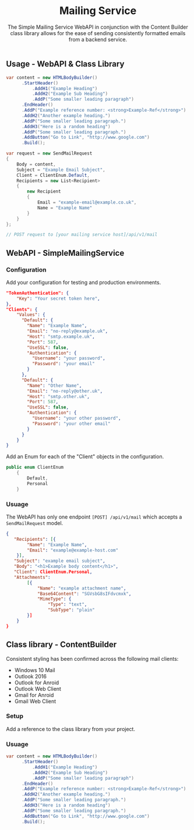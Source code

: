 <h1 align="center">Mailing Service</h1>

<div align="center">
  The Simple Mailing Service WebAPI in conjunction with the Content Builder class library allows for the ease of sending consistently formatted emails from a backend service.
</div>

<br />

## Usage - WebAPI & Class Library ##

```C#
var content = new HTMLBodyBuilder()
      .StartHeader()
          .AddH1("Example Heading")
          .AddH2("Example Sub Heading")
          .AddP("Some smaller leading paragraph")
      .EndHeader()
      .AddP("Example reference number: <strong>Example-Ref</strong>")
      .AddH2("Another example heading.")
      .AddP("Some smaller leading paragraph.")
      .AddH3("Here is a random heading")
      .AddP("Some smaller leading paragraph.")
      .AddButton("Go to Link", "http://www.google.com")
      .Build();

var request = new SendMailRequest
{
    Body = content,
    Subject = "Example Email Subject",
    Client = ClientEnum.Default,
    Recipients = new List<Recipient>
    {
        new Recipient
        {
            Email = "example-email@example.co.uk",
            Name = "Example Name"
        }
    }
};

// POST request to [your mailing service host]/api/v1/mail
```

## WebAPI - SimpleMailingService ##

### Configuration ###

Add your configuration for testing and production environments.

```json
"TokenAuthentication": {
    "Key": "Your secret token here",
},
"Clients": {
    "Values": {
      "Default": {
        "Name": "Example Name",
        "Email": "no-reply@example.uk",
        "Host": "smtp.example.uk",
        "Port": 587,
        "UseSSL": false,
        "Authentication": {
          "Username": "your password",
          "Password": "your email"
        }
      },
      "Default": {
        "Name": "Other Name",
        "Email": "no-reply@other.uk",
        "Host": "smtp.other.uk",
        "Port": 587,
        "UseSSL": false,
        "Authentication": {
          "Username": "your other password",
          "Password": "your other email"
        }
      }
    }
}
```

Add an Enum for each of the "Client" objects in the configuration.

```c#
public enum ClientEnum
    {
        Default,
        Personal
    }
```

### Usuage ###

The WebAPI has only one endpoint `[POST] /api/v1/mail` which accepts a `SendMailRequest` model.

```json
{
   "Recipients": [{
        "Name": "Example Name",
        "Email": "example@example-host.com"
    }],
   "Subject": "example email subject",
   "Body": "<h1>Example body content</h1>",
   "Client": ClientEnum.Personal,
   "Attachments":
        [{
            "Name": "example attachment name",
            "Base64Content": "SGVsbG8sIFdvcmxk",
            "MimeType": {
                "Type": "text",
                "SubType": "plain"
        }]
    }
}
```

## Class library - ContentBuilder ##

Consistent styling has been confirmed across the following mail clients:
- Windows 10 Mail
- Outlook 2016
- Outlook for Anroid
- Outlook Web Client
- Gmail for Anroid
- Gmail Web Client

### Setup ###

Add a reference to the class library from your project.

### Usuage ###

```c#
var content = new HTMLBodyBuilder()
      .StartHeader()
          .AddH1("Example Heading")
          .AddH2("Example Sub Heading")
          .AddP("Some smaller leading paragraph")
      .EndHeader()
      .AddP("Example reference number: <strong>Example-Ref</strong>")
      .AddH2("Another example heading.")
      .AddP("Some smaller leading paragraph.")
      .AddH3("Here is a random heading")
      .AddP("Some smaller leading paragraph.")
      .AddButton("Go to Link", "http://www.google.com")
      .Build();
```